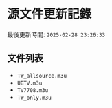 # 源文件更新記錄

最後更新時間: `2025-02-28 23:26:33`

## 文件列表
- `TW_allsource.m3u`
- `UBTV.m3u`
- `TV7708.m3u`
- `TW_only.m3u`
